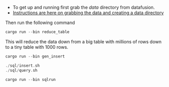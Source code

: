 
* To get up and running first grab the *data* directory from datafusion.
* [Instructions are here on grabbing the data and creating a data directory](https://github.com/apache/arrow-datafusion/tree/main/benchmarks#generating-data)


Then run the following command

```rust
cargo run --bin reduce_table
```

This will reduce the data down from a big table with millions of rows down to a tiny table with 1000 rows.

```rust
cargo run --bin gen_insert
```

```rust
./sql/insert.sh
./sql/query.sh
```

```rust
cargo run --bin sqlrun
```
